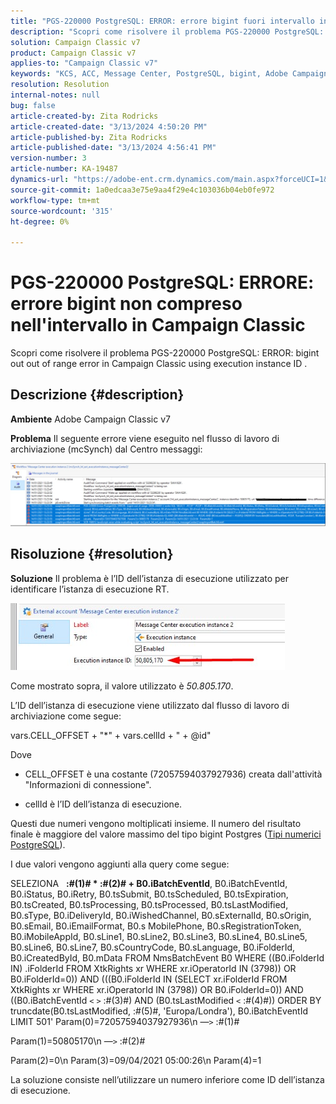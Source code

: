 ```yaml
---
title: "PGS-220000 PostgreSQL: ERROR: errore bigint fuori intervallo in Campaign Classic"
description: "Scopri come risolvere il problema PGS-220000 PostgreSQL: ERROR: bigint out out of range error in Campaign Classic"
solution: Campaign Classic v7
product: Campaign Classic v7
applies-to: "Campaign Classic v7"
keywords: "KCS, ACC, Message Center, PostgreSQL, bigint, Adobe Campaign Classic v7, PGS-220000, ERRORE: bigint fuori intervallo, risoluzione dei problemi"
resolution: Resolution
internal-notes: null
bug: false
article-created-by: Zita Rodricks
article-created-date: "3/13/2024 4:50:20 PM"
article-published-by: Zita Rodricks
article-published-date: "3/13/2024 4:56:41 PM"
version-number: 3
article-number: KA-19487
dynamics-url: "https://adobe-ent.crm.dynamics.com/main.aspx?forceUCI=1&pagetype=entityrecord&etn=knowledgearticle&id=f1155bc4-59e1-ee11-904d-6045bd0065b6"
source-git-commit: 1a0edcaa3e75e9aa4f29e4c103036b04eb0fe972
workflow-type: tm+mt
source-wordcount: '315'
ht-degree: 0%

---
```


# PGS-220000 PostgreSQL: ERRORE: errore bigint non compreso nell&#39;intervallo in Campaign Classic


Scopri come risolvere il problema PGS-220000 PostgreSQL: ERROR: bigint out out of range error in Campaign Classic using execution instance ID .

## Descrizione {#description}


<b>Ambiente</b>
Adobe Campaign Classic v7

<b>Problema</b>
Il seguente errore viene eseguito nel flusso di lavoro di archiviazione (mcSynch) dal Centro messaggi:

![](assets/___f3155bc4-59e1-ee11-904d-6045bd0065b6___.png)




## Risoluzione {#resolution}


<b>Soluzione</b>
Il problema è l’ID dell’istanza di esecuzione utilizzato per identificare l’istanza di esecuzione RT.

![](assets/b19e48ed-65d1-ec11-a7b5-00224809c556.png)

Come mostrato sopra, il valore utilizzato è *50.805.170*.

L’ID dell’istanza di esecuzione viene utilizzato dal flusso di lavoro di archiviazione come segue:

vars.CELL_OFFSET + &quot;\*&quot; + vars.cellId + &quot; + @id&quot;

Dove

- CELL_OFFSET è una costante (72057594037927936) creata dall&#39;attività &quot;Informazioni di connessione&quot;.

- cellId è l’ID dell’istanza di esecuzione.

Questi due numeri vengono moltiplicati insieme. Il numero del risultato finale è maggiore del valore massimo del tipo bigint Postgres ([Tipi numerici PostgreSQL](https://www.postgresql.org/docs/10/datatype-numeric.html)).

I due valori vengono aggiunti alla query come segue:

SELEZIONA   <b>:#(1)# \* :#(2)# + B0.iBatchEventId</b>, B0.iBatchEventId, B0.iStatus, B0.iRetry, B0.tsSubmit, B0.tsScheduled, B0.tsExpiration, B0.tsCreated, B0.tsProcessing, B0.tsProcessed, B0.tsLastModified, B0.sType, B0.iDeliveryId, B0.iWishedChannel, B0.sExternalId, B0.sOrigin, B0.sEmail, B0.iEmailFormat, B0.s MobilePhone, B0.sRegistrationToken, B0.iMobileAppId, B0.sLine1, B0.sLine2, B0.sLine3, B0.sLine4, B0.sLine5, B0.sLine6, B0.sLine7, B0.sCountryCode, B0.sLanguage, B0.iFolderId, B0.iCreatedById, B0.mData FROM NmsBatchEvent B0 WHERE ((B0.iFolderId IN) .iFolderId FROM XtkRights xr WHERE xr.iOperatorId IN (3798)) OR B0.iFolderId=0)) AND (((B0.iFolderId IN (SELECT xr.iFolderId FROM XtkRights xr WHERE xr.iOperatorId IN (3798)) OR B0.iFolderId=0)) AND ((B0.iBatchEventId `<` `>`  :#(3)#) AND (B0.tsLastModified `<`  :#(4)#)) ORDER BY truncdate(B0.tsLastModified, :#(5)#, &#39;Europa/Londra&#39;), B0.iBatchEventId LIMIT 501&#39; Param(0)=72057594037927936\n —`>`  :#(1)#

Param(1)=50805170\n —`>`  :#(2)#

Param(2)=0\n Param(3)=09/04/2021 05:00:26\n Param(4)=1

La soluzione consiste nell’utilizzare un numero inferiore come ID dell’istanza di esecuzione.
